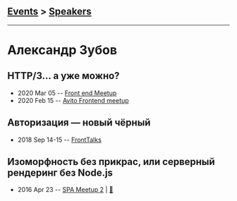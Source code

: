 ## [Events](../README.md) > [Speakers](../speakers.md)
---

# Александр Зубов

## HTTP&#x2F;3… а уже можно?
- 2020 Mar 05 -- [Front end Meetup](https://www.youtube.com/watch?v=WiaMtEKrKag)    
- 2020 Feb 15 -- [Avito Frontend meetup](https://www.youtube.com/watch?v=AcX2MIzrbi8&list=PLknJ4Vr6efQHUQ8x0wj7JYZSPufiIx89g&t=10370s)    
## Авторизация — новый чёрный
- 2018 Sep 14-15 -- [FrontTalks](https://events.yandex.ru/lib/talks/6357/)    
## Изоморфность без прикрас, или серверный рендеринг без Node.js
- 2016 Apr 23 -- [SPA Meetup 2](https://youtu.be/7Py5PKXsacU)  | [:notebook:](https://github.com/lahmatiy/moscow-spa-meetup-2/raw/master/pdf/server-side-rendering.pdf)  
